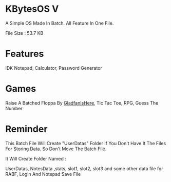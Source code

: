 # KBytesOS V
A Simple OS Made In Batch. All Feature In One File.

File Size : 53.7 KB

# Features 

IDK
Notepad, Calculator, Password Generator

# Games

Raise A Batched Floppa By [GladfanIsHere](https://github.com/GladfanIsHere/Raise-a-batched-floppa), Tic Tac Toe, RPG, Guess The Number

# Reminder 

This Batch File Will Create "UserDatas" Folder If You Don't Have It The Files For Storing Data.
So Don't Move The Batch File.

It Will Create Folder Named :

UserDatas, NotesData ,stats, slot1, slot2, slot3 and some other data file for RABF, Login And Notepad Save File

